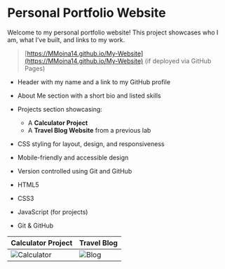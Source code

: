 # Personal Portfolio Website

Welcome to my personal portfolio website! This project showcases who I am, what I’ve built, and links to my work.


> [https://MMoina14.github.io/My-Website](https://MMoina14.github.io/My-Website) (if deployed via GitHub Pages)


- Header with my name and a link to my GitHub profile
- About Me section with a short bio and listed skills
- Projects section showcasing:
  - A **Calculator Project**
  - A **Travel Blog Website** from a previous lab
- CSS styling for layout, design, and responsiveness
- Mobile-friendly and accessible design
- Version controlled using Git and GitHub



- HTML5
- CSS3
- JavaScript (for projects)
- Git & GitHub


| Calculator Project | Travel Blog |
|--------------------|-------------|
| ![Calculator](images/calculator.png) | ![Blog](images/travel-blog.png) |



